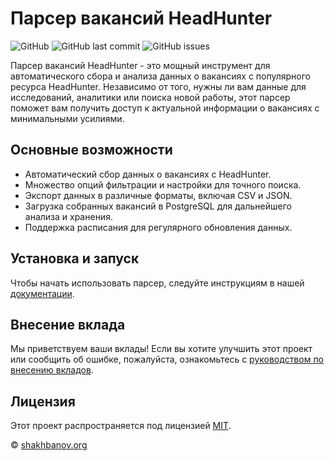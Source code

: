 # Парсер вакансий HeadHunter

![GitHub](https://img.shields.io/github/license/shakhbanov/HeadHunter)
![GitHub last commit](https://img.shields.io/github/last-commit/shakhbanov/HeadHunter)
![GitHub issues](https://img.shields.io/github/issues-raw/shakhbanov/HeadHunter)

Парсер вакансий HeadHunter - это мощный инструмент для автоматического сбора и анализа данных о вакансиях с популярного ресурса HeadHunter. Независимо от того, нужны ли вам данные для исследований, аналитики или поиска новой работы, этот парсер поможет вам получить доступ к актуальной информации о вакансиях с минимальными усилиями.

## Основные возможности

- Автоматический сбор данных о вакансиях с HeadHunter.
- Множество опций фильтрации и настройки для точного поиска.
- Экспорт данных в различные форматы, включая CSV и JSON.
- Загрузка собранных вакансий в PostgreSQL для дальнейшего анализа и хранения.
- Поддержка расписания для регулярного обновления данных.

## Установка и запуск

Чтобы начать использовать парсер, следуйте инструкциям в нашей [документации](https://shakhbanov.org/scraping-vacancies/).

## Внесение вклада

Мы приветствуем ваши вклады! Если вы хотите улучшить этот проект или сообщить об ошибке, пожалуйста, ознакомьтесь с [руководством по внесению вкладов](https://shakhbanov.org/feedback-form/).

## Лицензия

Этот проект распространяется под лицензией [MIT](LICENSE).

© [shakhbanov.org](https://shakhbanov.org)

